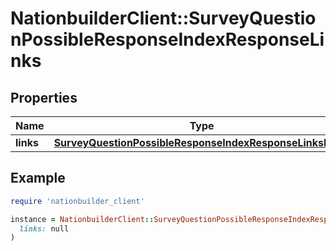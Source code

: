 # NationbuilderClient::SurveyQuestionPossibleResponseIndexResponseLinks

## Properties

| Name | Type | Description | Notes |
| ---- | ---- | ----------- | ----- |
| **links** | [**SurveyQuestionPossibleResponseIndexResponseLinksLinks**](SurveyQuestionPossibleResponseIndexResponseLinksLinks.md) |  | [optional] |

## Example

```ruby
require 'nationbuilder_client'

instance = NationbuilderClient::SurveyQuestionPossibleResponseIndexResponseLinks.new(
  links: null
)
```


